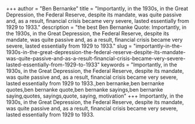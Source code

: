 +++
author = "Ben Bernanke"
title = "Importantly, in the 1930s, in the Great Depression, the Federal Reserve, despite its mandate, was quite passive and, as a result, financial crisis became very severe, lasted essentially from 1929 to 1933."
description = "the best Ben Bernanke Quote: Importantly, in the 1930s, in the Great Depression, the Federal Reserve, despite its mandate, was quite passive and, as a result, financial crisis became very severe, lasted essentially from 1929 to 1933."
slug = "importantly-in-the-1930s-in-the-great-depression-the-federal-reserve-despite-its-mandate-was-quite-passive-and-as-a-result-financial-crisis-became-very-severe-lasted-essentially-from-1929-to-1933"
keywords = "Importantly, in the 1930s, in the Great Depression, the Federal Reserve, despite its mandate, was quite passive and, as a result, financial crisis became very severe, lasted essentially from 1929 to 1933.,ben bernanke,ben bernanke quotes,ben bernanke quote,ben bernanke sayings,ben bernanke saying,quotes, sayings,quote, saying, motivation"
+++
Importantly, in the 1930s, in the Great Depression, the Federal Reserve, despite its mandate, was quite passive and, as a result, financial crisis became very severe, lasted essentially from 1929 to 1933.
